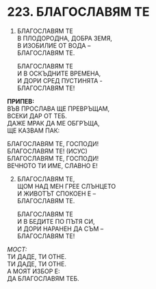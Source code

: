 # 223. БЛАГОСЛАВЯМ ТЕ  
  
1. БЛАГОСЛАВЯМ ТЕ  
    В ПЛОДОРОДНА, ДОБРА ЗЕМЯ,  
    В ИЗОБИЛИЕ ОТ ВОДА –  
    БЛАГОСЛАВЯМ ТЕ.  
    
    БЛАГОСЛАВЯМ ТЕ  
    И В ОСКЪДНИТЕ ВРЕМЕНА,  
    И ДОРИ СРЕД ПУСТИНЯТА -  
    БЛАГОСЛАВЯМ ТЕ!  
  
**ПРИПЕВ:**  
ВЪВ ПРОСЛАВА ЩЕ ПРЕВРЪЩАМ,  
ВСЕКИ ДАР ОТ ТЕБ.  
ДАЖЕ МРАК ДА МЕ ОБГРЪЩА,  
ЩЕ КАЗВАМ ПАК:  
  
БЛАГОСЛАВЯМ ТЕ, ГОСПОДИ!  
БЛАГОСЛАВЯМ ТЕ! (ИСУС)  
БЛАГОСЛАВЯМ ТЕ, ГОСПОДИ!  
ВЕЧНОТО ТИ ИМЕ, СЛАВНО Е!  
  
2. БЛАГОСЛАВЯМ ТЕ,  
    ЩОМ НАД МЕН ГРЕЕ СЛЪНЦЕТО  
    И ЖИВОТЪТ СПОКОЕН Е –  
    БЛАГОСЛАВЯМ ТЕ.  

    БЛАГОСЛАВЯМ ТЕ  
    И В БЕДИТЕ ПО ПЪТЯ СИ,  
    И ДОРИ НАРАНЕН ДА СЪМ –  
    БЛАГОСЛАВЯМ ТЕ!  
  
*МОСТ:*  
ТИ ДАДЕ, ТИ ОТНЕ.  
ТИ ДАДЕ, ТИ ОТНЕ.  
А МОЯТ ИЗБОР Е:  
ДА БЛАГОСЛАВЯМ ТЕБ.  
